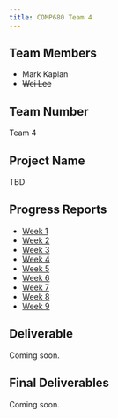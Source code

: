 ```yaml
---
title: COMP680 Team 4
---
```


## Team Members
- Mark Kaplan
- ~~Wei Lee~~

## Team Number
Team 4

## Project Name
TBD

## Progress Reports
- [Week 1](progress-reports/week_01.xlsx)
- [Week 2](progress-reports/week_02.xlsx)
- [Week 3](progress-reports/week_03.xlsx)
- [Week 4](progress-reports/week_04.xlsx)
- [Week 5](progress-reports/week_05.xlsx)
- [Week 6](progress-reports/week_06.xlsx)
- [Week 7](progress-reports/week_07.xlsx)
- [Week 8](progress-reports/week_08.xlsx)
- [Week 9](progress-reports/week_09.xlsx)


## Deliverable
Coming soon.
<!-- Functional requirements, UML diagrams, manuals, macro designs, micro designs, any other related documentation. -->

## Final Deliverables
Coming soon.
<!-- Seminar paper, etc. -->
